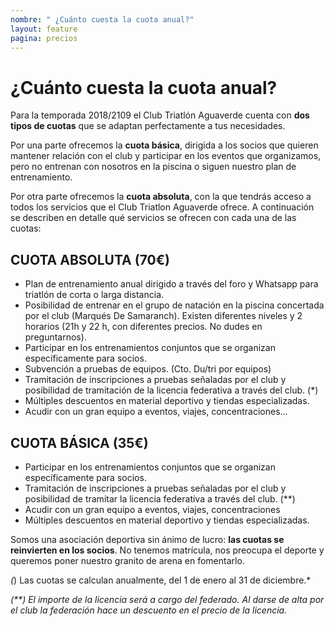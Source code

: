 ```yaml
---
nombre: " ¿Cuánto cuesta la cuota anual?"
layout: feature
pagina: precios
---
```

# ¿Cuánto cuesta la cuota anual?

Para la temporada 2018/2109 el Club Triatlón Aguaverde cuenta con **dos tipos de cuotas** que se adaptan perfectamente a tus necesidades.

Por una parte ofrecemos la **cuota básica**, dirigida a los socios que quieren mantener relación con el club y participar en los eventos que organizamos, pero no entrenan con nosotros en la piscina o siguen nuestro plan de entrenamiento.

Por otra parte ofrecemos la **cuota absoluta**, con la que tendrás acceso a todos los servicios que el Club Triatlon Aguaverde ofrece. A continuación se describen en detalle qué servicios se ofrecen con cada una de las cuotas:

## [](https://aguaverde.org/info/precio#cuota-absoluta-70%E2%82%AC)CUOTA ABSOLUTA (70€)

* Plan de entrenamiento anual dirigido a través del foro y Whatsapp para triatlón de corta o larga distancia.
* Posibilidad de entrenar en el grupo de natación en la piscina concertada por el club (Marqués De Samaranch). Existen diferentes niveles y 2 horarios (21h y 22 h, con diferentes precios. No dudes en preguntarnos).
* Participar en los entrenamientos conjuntos que se organizan específicamente para socios.
* Subvención a pruebas de equipos. (Cto. Du/tri por equipos)
* Tramitación de inscripciones a pruebas señaladas por el club y posibilidad de tramitación de la licencia federativa a través del club. (*)
* Múltiples descuentos en material deportivo y tiendas especializadas.
* Acudir con un gran equipo a eventos, viajes, concentraciones…

## [](https://aguaverde.org/info/precio#cuota-b%C3%81sica-35%E2%82%AC)CUOTA BÁSICA (35€)

* Participar en los entrenamientos conjuntos que se organizan específicamente para socios.
* Tramitación de inscripciones a pruebas señaladas por el club y posibilidad de tramitar la licencia federativa a través del club. (\*\*)
* Acudir con un gran equipo a eventos, viajes, concentraciones
* Múltiples descuentos en material deportivo y tiendas especializadas.

Somos una asociación deportiva sin ánimo de lucro: **las cuotas se reinvierten en los socios**. No tenemos matrícula, nos preocupa el deporte y queremos poner nuestro granito de arena en fomentarlo.

*(*) Las cuotas se calculan anualmente, del 1 de enero al 31 de diciembre.*

*(\*\*) El importe de la licencia será a cargo del federado. Al darse de alta por el club la federación hace un descuento en el precio de la licencia.*